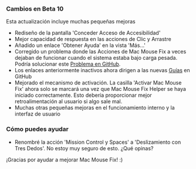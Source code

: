### Cambios en Beta 10

Esta actualización incluye muchas pequeñas mejoras

- Rediseño de la pantalla 'Conceder Acceso de Accesibilidad'
- Mejor capacidad de respuesta en las acciones de Clic y Arrastre
- Añadido un enlace 'Obtener Ayuda' en la vista 'Más...'
- Corregido un problema donde las Acciones de Mac Mouse Fix a veces dejaban de funcionar cuando el sistema estaba bajo carga pesada. Podría solucionar este [Problema en GitHub](https://github.com/noah-nuebling/mac-mouse-fix/issues/111).
- Los enlaces anteriormente inactivos ahora dirigen a las nuevas [Guías](https://github.com/noah-nuebling/mac-mouse-fix/discussions/categories/guides) en GitHub
- Mejorado el mecanismo de activación. La casilla 'Activar Mac Mouse Fix' ahora solo se marcará una vez que Mac Mouse Fix Helper se haya iniciado correctamente. Esto debería proporcionar mejor retroalimentación al usuario si algo sale mal.
- Muchas otras pequeñas mejoras en el funcionamiento interno y la interfaz de usuario

### Cómo puedes ayudar
- Renombré la acción 'Mission Control y Spaces' a 'Deslizamiento con Tres Dedos'. No estoy muy seguro de esto. ¿Qué opinas?

¡Gracias por ayudar a mejorar Mac Mouse Fix! :)